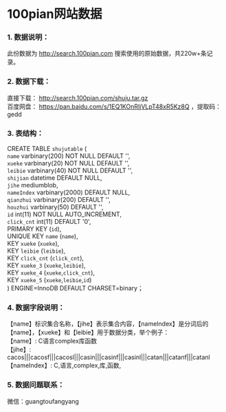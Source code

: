 # 100pian网站数据

### 1. 数据说明：
此份数据为 http://search.100pian.com 搜索使用的原始数据，共220w+条记录。

### 2. 数据下载：
直接下载： http://search.100pian.com/shuju.tar.gz  
百度网盘： https://pan.baidu.com/s/1EQ1KOnRIjVLpT48xR5Kz8Q ，提取码：gedd

### 3. 表结构：
CREATE TABLE `shujutable` (  
  `name` varbinary(200) NOT NULL DEFAULT '',  
  `xueke` varbinary(20) NOT NULL DEFAULT '',  
  `leibie` varbinary(40) NOT NULL DEFAULT '',  
  `shijian` datetime DEFAULT NULL,  
  `jihe` mediumblob,  
  `nameIndex` varbinary(2000) DEFAULT NULL,  
  `qianzhui` varbinary(200) DEFAULT '',  
  `houzhui` varbinary(50) DEFAULT '',  
  `id` int(11) NOT NULL AUTO_INCREMENT,  
  `click_cnt` int(11) DEFAULT '0',  
  PRIMARY KEY (`id`),  
  UNIQUE KEY `name` (`name`),  
  KEY `xueke` (`xueke`),  
  KEY `leibie` (`leibie`),  
  KEY `click_cnt` (`click_cnt`),  
  KEY `xueke_3` (`xueke`,`leibie`),  
  KEY `xueke_4` (`xueke`,`click_cnt`),  
  KEY `xueke_5` (`xueke`,`leibie`,`id`)  
  ) ENGINE=InnoDB DEFAULT CHARSET=binary；  
  
### 4. 数据字段说明：
 【name】标识集合名称，【jihe】表示集合内容，【nameIndex】是分词后的【name】，【xueke】和【leibie】用于数据分类，举个例子：  
 【name】: C语言complex库函数  
 【jihe】: cacos|||cacosf|||cacosl|||casin|||casinf|||casinl|||catan|||catanf|||catanl  
 【nameIndex】: C,语言,complex,库,函数,  
  
### 5. 数据问题联系：
微信：guangtoufangyang
